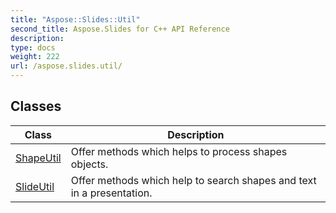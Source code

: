 ```yaml
---
title: "Aspose::Slides::Util"
second_title: Aspose.Slides for C++ API Reference
description: 
type: docs
weight: 222
url: /aspose.slides.util/
---
```




## Classes

| Class | Description |
| --- | --- |
| [ShapeUtil](./shapeutil/) | Offer methods which helps to process shapes objects. |
| [SlideUtil](./slideutil/) | Offer methods which help to search shapes and text in a presentation. |
